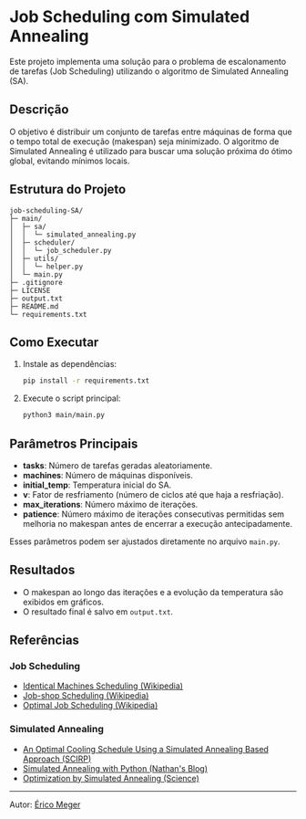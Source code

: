 # Job Scheduling com Simulated Annealing

Este projeto implementa uma solução para o problema de escalonamento de tarefas (Job Scheduling) utilizando o algoritmo de Simulated Annealing (SA).

## Descrição
O objetivo é distribuir um conjunto de tarefas entre máquinas de forma que o tempo total de execução (makespan) seja minimizado. O algoritmo de Simulated Annealing é utilizado para buscar uma solução próxima do ótimo global, evitando mínimos locais.

## Estrutura do Projeto
```
job-scheduling-SA/
├─ main/
│  ├─ sa/
│  │  └─ simulated_annealing.py
│  ├─ scheduler/
│  │  └─ job_scheduler.py
│  ├─ utils/
│  │  └─ helper.py
│  └─ main.py
├─ .gitignore
├─ LICENSE
├─ output.txt
├─ README.md
└─ requirements.txt
```

## Como Executar
1. Instale as dependências:
   ```bash
   pip install -r requirements.txt
   ```
2. Execute o script principal:
   ```bash
   python3 main/main.py
   ```

## Parâmetros Principais
- **tasks**: Número de tarefas geradas aleatoriamente.
- **machines**: Número de máquinas disponíveis.
- **initial_temp**: Temperatura inicial do SA.
- **v**: Fator de resfriamento (número de ciclos até que haja a resfriação).
- **max_iterations**: Número máximo de iterações.
- **patience**: Número máximo de iterações consecutivas permitidas sem melhoria no makespan antes de encerrar a execução antecipadamente.

Esses parâmetros podem ser ajustados diretamente no arquivo `main.py`.

## Resultados
- O makespan ao longo das iterações e a evolução da temperatura são exibidos em gráficos.
- O resultado final é salvo em `output.txt`.

## Referências

### Job Scheduling
- [Identical Machines Scheduling (Wikipedia)](https://en.wikipedia.org/wiki/Identical-machines_scheduling)
- [Job-shop Scheduling (Wikipedia)](https://en.wikipedia.org/wiki/Job-shop_scheduling)
- [Optimal Job Scheduling (Wikipedia)](https://en.wikipedia.org/wiki/Optimal_job_scheduling)

### Simulated Annealing
- [An Optimal Cooling Schedule Using a Simulated Annealing Based Approach (SCIRP)](https://www.scirp.org/journal/paperinformation?paperid=78834)
- [Simulated Annealing with Python (Nathan's Blog)](https://nathan.fun/posts/2020-05-14/simulated-annealing-with-python/)
- [Optimization by Simulated Annealing (Science)](https://www.science.org/doi/10.1126/science.220.4598.671)

---

Autor: [Érico Meger](https://github.com/EricoMeger)
